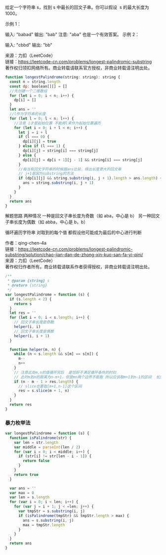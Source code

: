 给定一个字符串 s，找到 s 中最长的回文子串。你可以假设  s 的最大长度为 1000。

示例 1：

输入: "babad"
输出: "bab"
注意: "aba" 也是一个有效答案。
示例 2：

输入: "cbbd"
输出: "bb"

来源：力扣（LeetCode）<br/>
链接：https://leetcode-cn.com/problems/longest-palindromic-substring<br/>
著作权归领扣网络所有。商业转载请联系官方授权，非商业转载请注明出处。

```js
function longestPalindrome(string: string): string {
  const n = string.length
  const dp: boolean[][] = []
  //先创建一个二维数组
  for (let i = 0; i < n; i++) {
    dp[i] = []
  }
  let ans = ''
  //l作为字符串的长度
  for (let l = 0; l < n; l++) {
    //注意 i才是起始位置 不能用l来作为起始位置遍历
    for (let i = 0; i + l < n; i++) {
      let j = i + l
      if (l === 0) {
        dp[i][j] = true
      } else if (l === 1) {
        dp[i][j] = string[i] === string[j]
      } else {
        dp[i][j] = dp[i + 1][j - 1] && string[i] === string[j]
      }
      //每当有回文字符串的时候跟ans比较，得出长度更大的回文串
      // j+1是因为substring的方法
      if (dp[i][j] && string.substring(i, j + 1).length > ans.length) {
        ans = string.substring(i, j + 1)
      }
    }
  }
  return ans
}
```

解题思路
两种情况
一种是回文子串长度为奇数（如 aba，中心是 b）
另一种回文子串长度为偶数（如 abba，中心是 b，b）

循环遍历字符串 对取到的每个值 都假设他可能成为最后的中心进行判断

作者：qing-chen-4a <br/>
链接：https://leetcode-cn.com/problems/longest-palindromic-substring/solution/chao-jian-dan-de-zhong-xin-kuo-san-fa-yi-qini/ <br/>
来源：力扣（LeetCode） <br/>
著作权归作者所有。商业转载请联系作者获得授权，非商业转载请注明出处。

```js
/**
 * @param {string} s
 * @return {string}
 */
var longestPalindrome = function (s) {
  if (s.length < 2) {
    return s
  }
  let res = ''
  for (let i = 0; i < s.length; i++) {
    // 回文子串长度是奇数
    helper(i, i)
    // 回文子串长度是偶数
    helper(i, i + 1)
  }

  function helper(m, n) {
    while (n < s.length && s[m] == s[n]) {
      m--
      n++
    }
    // 注意此处m,n的值循环完后  是恰好不满足循环条件的时刻
    // 此时m到n的距离为n-m+1，但是mn两个边界不能取 所以应该取m+1到n-1的区间  长度是n-m-1
    if (n - m - 1 > res.length) {
      // slice也要取[m+1,n-1]这个区间
      res = s.slice(m + 1, n)
    }
  }
  return res
}
```

### 暴力枚举法

```js
var longestPalindrome = function (s) {
  function isPalindrome(str) {
    var len = str.length
    var middle = parseInt(len / 2)
    for (var i = 0; i < middle; i++) {
      if (str[i] != str[len - i - 1]) {
        return false
      }
    }
    return true
  }

  var ans = ''
  var max = 0
  var len = s.length
  for (var i = 0; i < len; i++) {
    for (var j = i + 1; j < =len; j++) {
      var tmpStr = s.substring(i, j)
      if (isPalindrome(tmpStr) && tmpStr.length > max) {
        ans = s.substring(i, j)
        max = tmpStr.length
      }
    }
  }
  return ans
}
```
